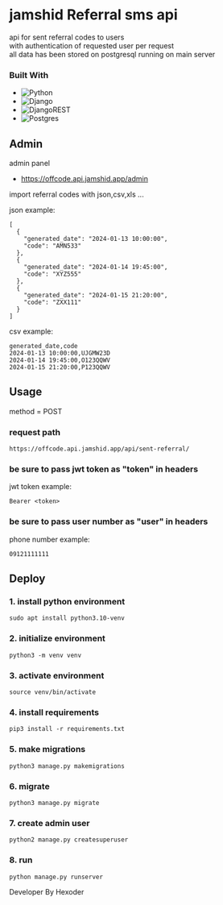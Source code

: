 # jamshid Referral sms api
api for sent referral codes to users<br>
with authentication of requested user per request<br>
all data has been stored on postgresql running on main server

### Built With
* ![Python](https://img.shields.io/badge/python-3670A0?style=for-the-badge&logo=python&logoColor=ffdd54)
* ![Django](https://img.shields.io/badge/django-%23092E20.svg?style=for-the-badge&logo=django&logoColor=white)
* ![DjangoREST](https://img.shields.io/badge/DJANGO-REST-ff1709?style=for-the-badge&logo=django&logoColor=white&color=ff1709&labelColor=gray)
* ![Postgres](https://img.shields.io/badge/postgres-%23316192.svg?style=for-the-badge&logo=postgresql&logoColor=white)

## Admin

admin panel
* https://offcode.api.jamshid.app/admin

import referral codes with json,csv,xls ...

json example:
```console
[
  {
    "generated_date": "2024-01-13 10:00:00",
    "code": "AMN533"
  },
  {
    "generated_date": "2024-01-14 19:45:00",
    "code": "XYZ555"
  },
  {
    "generated_date": "2024-01-15 21:20:00",
    "code": "ZXX111"
  }
]
```
csv example:
```console
generated_date,code
2024-01-13 10:00:00,UJGMW23D
2024-01-14 19:45:00,O123QQWV
2024-01-15 21:20:00,P123QQWV
```

## Usage

method = POST

### request path
```console
https://offcode.api.jamshid.app/api/sent-referral/
```
### be sure to pass jwt token as "token" in headers
jwt token example:
```console
Bearer <token>
```
### be sure to pass user number as "user" in headers
phone number example:
```console
09121111111
```
  
## Deploy

### 1. install python environment
```console
sudo apt install python3.10-venv
```
### 2. initialize environment
```console
python3 -m venv venv
```
### 3. activate environment
```console
source venv/bin/activate
```
### 4. install requirements
```console
pip3 install -r requirements.txt
```
### 5. make migrations
```console
python3 manage.py makemigrations
```
### 6. migrate
```console
python3 manage.py migrate
```
### 7. create admin user
```console
python2 manage.py createsuperuser
```
### 8. run
```console
python manage.py runserver
```

Developer By Hexoder
